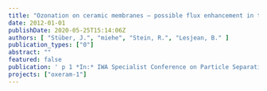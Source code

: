 ```yaml
---
title: "Ozonation on ceramic membranes – possible flux enhancement in tertiary treatment processes (Poster)."
date: 2012-01-01
publishDate: 2020-05-25T15:14:06Z
authors: [ "Stüber, J.", "miehe", "Stein, R.", "Lesjean, B." ]
publication_types: ["0"]
abstract: ""
featured: false
publication: ' p 1 *In:* IWA Specialist Conference on Particle Separation.. Berlin, Germany. 18-20 June 2012'
projects: ["oxeram-1"]
---
```


